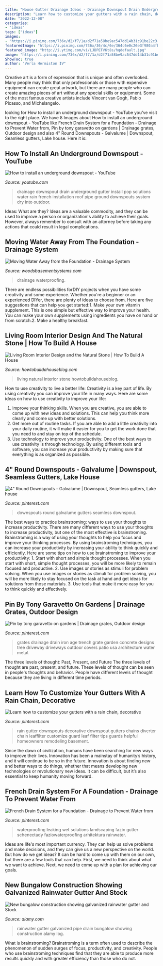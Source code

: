 ```yaml
---
title: "House Gutter Drainage Ideas - Drainage Downspout Drain Underground Gutter Install Pop Solutions Water Rain French Installation Roof Pipe Ground Downspouts System Dry Into Outdoor"
description: "Learn how to customize your gutters with a rain chain, decorative"
date: "2022-12-08"
categories:
- "ideas"
tags: ["ideas"]
images:
- "https://i.pinimg.com/736x/d2/f7/1a/d2f71a58be9ac547dd14b31c91be22c3--drainage-grates-trench-drain.jpg"
featuredImage: "https://i.pinimg.com/736x/36/4c/6e/364c6e0c26e3f980a4fb57deab3be5c5.jpg"
featured_image: "http://i.ytimg.com/vi/LJBPETVKt8s/hqdefault.jpg"
image: "https://i.pinimg.com/736x/d2/f7/1a/d2f71a58be9ac547dd14b31c91be22c3--drainage-grates-trench-drain.jpg"
ShowToc: true
author: "Verla Hermiston IV"
---
```



Creative art is a form of expression that is unique and often overlooked. Many people may think that only professionals or those with expensive equipment can create great artwork, but there are many people who can create amazing pieces of art without any special skills or equipment. Some of the most famous creative artists include Vincent van Gogh, Pablo Picasso, and Michelangelo.

	

		
looking for How to install an underground downspout - YouTube you've visit to the right place. We have 8 Images about How to install an underground downspout - YouTube like French Drain System for a Foundation - Drainage to Prevent Water from, Pin by tony garavetto on gardens | Drainage grates, Outdoor design and also 4&quot; Round Downspouts - Galvalume | Downspout, Seamless gutters, Lake house. Here it is:
		
    
## How To Install An Underground Downspout - YouTube

<img loading=lazy src="http://i.ytimg.com/vi/LJBPETVKt8s/hqdefault.jpg" onerror="this.onerror=null;this.src='https://tse2.mm.bing.net/th?id=OIP.l4Z1X-t_R-JdRu65P2dG6QHaFj&amp;pid=15.1';" alt="How to install an underground downspout - YouTube">

_Source: youtube.com_

>drainage downspout drain underground gutter install pop solutions water rain french installation roof pipe ground downspouts system dry into outdoor. 

	

Ideas: What are they?
Ideas are a valuable commodity, and they can be used to improve a person or organization's ability to achieve their goals. However, always remember to consult with an attorney before taking any actions that could result in legal complications.

    
## Moving Water Away From The Foundation - Drainage System

<img loading=lazy src="https://cdn.treehouseinternetgroup.com/uploads/photo_gallery/large/237125-5d5add0d80c28_ok3.jpg?v=1566235496" onerror="this.onerror=null;this.src='https://tse1.mm.bing.net/th?id=OIP.D_iHGvoOoCLpHmKKXJ_t7AHaJ4&amp;pid=15.1';" alt="Moving Water Away from the Foundation - Drainage System">

_Source: woodsbasementsystems.com_

>drainage waterproofing. 

	

There are endless possibilities forDIY projects when you have some creativity and some experience. Whether you're a beginner or an experienced DIYer, there are plenty of ideas to choose from. Here are five suggestions that can help you get started:1. Make your own vitamin supplement. This is one simple but effective way to improve your health. You can make your own supplements using ingredients you have on hand or from scratch.2. Make a healthy breakfast.

    
## Living Room Interior Design And The Natural Stone | How To Build A House

<img loading=lazy src="http://howtobuildahouseblog.com/wp-content/uploads/2013/06/Natural-Stone-Wall.jpg" onerror="this.onerror=null;this.src='https://tse2.mm.bing.net/th?id=OIP.2k5L1VU06nCI0J-0RZigegHaF7&amp;pid=15.1';" alt="Living Room Interior Design and the Natural Stone | How To Build A House">

_Source: howtobuildahouseblog.com_

>living natural interior stone howtobuildahouseblog. 

	

How to use creativity to live a better life:
Creativity is a key part of life. By using creativity you can improve your life in many ways. Here are some ideas on how to use creativity to improve your life: 
1. Improve your thinking skills. When you are creative, you are able to come up with new ideas and solutions. This can help you think more clearly and come up with better solutions. 
2. Get more out of routine tasks. If you are able to add a little creativity into your daily routine, it will make it easier for you to get the work done that you need to and stay on top of the schedule. 
3. Use technology to improve your productivity. One of the best ways to use creativity is through technology. By using different tools and software, you can increase your productivity by making sure that everything is as organized as possible. 

    
## 4&quot; Round Downspouts - Galvalume | Downspout, Seamless Gutters, Lake House

<img loading=lazy src="https://i.pinimg.com/736x/fa/45/cd/fa45cdad882308579c611937806b4686--zero.jpg" onerror="this.onerror=null;this.src='https://tse3.mm.bing.net/th?id=OIP.CVAgoKuzNFBJx8s988sbxgHaJ3&amp;pid=15.1';" alt="4&quot; Round Downspouts - Galvalume | Downspout, Seamless gutters, Lake house">

_Source: pinterest.com_

>downspouts round galvalume gutters seamless downspout. 

	

The best ways to practice brainstroming: ways to use your thoughts to increase productivity.
There are many different ways to use your thoughts to increase productivity, but one of the most effective is brainstroming. Brainstroming is a way of using your thoughts to help you focus and improve your thinking processes. By using brainstroming techniques, you can increase your productivity by increasing your ability to think quickly and efficiently. Here are some tips on how to use brainstroming to improve your productivity: 1. Start with short and simple thought processes. When you start with short, simple thought processes, you will be more likely to remain focused and productive. 2. Use images or stories as stimuli for problem solving. When you use images or stories as stimuli for problem solving, you will be more likely to stay focused on the task at hand and get ideas for solutions from those materials. 3. Use tools that make it more easy for you to think quickly and effectively.

    
## Pin By Tony Garavetto On Gardens | Drainage Grates, Outdoor Design

<img loading=lazy src="https://i.pinimg.com/736x/d2/f7/1a/d2f71a58be9ac547dd14b31c91be22c3--drainage-grates-trench-drain.jpg" onerror="this.onerror=null;this.src='https://tse3.mm.bing.net/th?id=OIP.G7cSI7HY9N3jacKoNVr1pQHaJ4&amp;pid=15.1';" alt="Pin by tony garavetto on gardens | Drainage grates, Outdoor design">

_Source: pinterest.com_

>grates drainage drain iron age trench grate garden concrete designs tree driveway driveways outdoor covers patio usa architecture water metal. 

	

The three levels of thought: Past, Present, and Future
The three levels of thought are past, present, and future. These levels of thought can be seen in people's thoughts and behavior. People have different levels of thought because they are living in different time periods.

    
## Learn How To Customize Your Gutters With A Rain Chain, Decorative

<img loading=lazy src="https://i.pinimg.com/736x/25/8d/20/258d20bc0671a5694b74569a588ccc00--rain-chains-gutter.jpg" onerror="this.onerror=null;this.src='https://tse1.mm.bing.net/th?id=OIP.L60F5_mm0POGvMoWMWyMDgHaLG&amp;pid=15.1';" alt="Learn how to customize your gutters with a rain chain, decorative">

_Source: pinterest.com_

>rain gutter downspouts decorative downspout gutters chains diverter chain leaffilter customize guard leaf filter tips guards helpful homeowners remodeling basement. 

	

Since the dawn of civilization, humans have been searching for new ways to improve their lives. Innovation has been a mainstay of humanity’s history, and it will continue to be so in the future. Innovation is about finding new and better ways to do things, whether that means developing new technologies or revolutionary new ideas. It can be difficult, but it’s also essential to keep humanity moving forward.

    
## French Drain System For A Foundation - Drainage To Prevent Water From

<img loading=lazy src="https://i.pinimg.com/736x/36/4c/6e/364c6e0c26e3f980a4fb57deab3be5c5.jpg" onerror="this.onerror=null;this.src='https://tse3.mm.bing.net/th?id=OIP.pcoIjheUV-4ow8E5iIlwRwHaJ3&amp;pid=15.1';" alt="French Drain System for a Foundation - Drainage to Prevent Water from">

_Source: pinterest.com_

>waterproofing leaking wet solutions landscaping fazio gutter schenectady faziowaterproofing arhitektura rainwater. 

	

Ideas are life's most important currency. They can help us solve problems and make decisions, and they can give us a new perspective on the world. But how do we get ideas? It can be hard to come up with them on our own, but there are a few tools that can help. First, we need to think about what we want to achieve. Next, we need to come up with a plan for achieving our goals.

    
## New Bungalow Construction Showing Galvanized Rainwater Gutter And Stock

<img loading=lazy src="https://c8.alamy.com/comp/BRFWJJ/new-bungalow-construction-showing-galvanized-rainwater-gutter-and-BRFWJJ.jpg" onerror="this.onerror=null;this.src='https://tse1.mm.bing.net/th?id=OIP.Mw-6NhI2Iuhl6zVNmRtb4AHaKj&amp;pid=15.1';" alt="New bungalow construction showing galvanized rainwater gutter and Stock">

_Source: alamy.com_

>rainwater gutter galvanized pipe drain bungalow showing construction alamy log. 

	

What is brainstroming?
Brainstroming is a term often used to describe the phenomenon of sudden surges of focus, productivity, and creativity. People who use brainstroming techniques find that they are able to produce more results quickly and with greater efficiency than those who do not.

